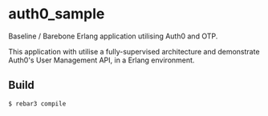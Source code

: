 auth0_sample
============

Baseline / Barebone Erlang application utilising Auth0 and OTP.

This application with utilise a fully-supervised architecture and demonstrate Auth0's User Management API, in a Erlang environment.



Build
-----

    $ rebar3 compile
